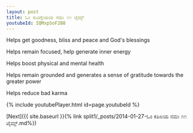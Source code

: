 ```yaml
---
layout: post
title: ಓಂ ಸುವಿಗ್ನೇಯಯ ನಮಃ ೧೧ ಟೈಮ್ಸ್
youtubeId: IQMxpSoF2B8
---
```

 
 
Helps get goodness, bliss and peace and God's blessings
 
Helps remain focused, help generate inner energy 
 
Helps boost physical and mental health 
 
Helps remain grounded and generates a sense of gratitude towards the greater power 
 
Helps reduce bad karma
 
 
 
 


{% include youtubePlayer.html id=page.youtubeId %}
 
[Next]({{ site.baseurl }}{% link  split1/_posts/2014-01-27-ಓಂ ಕಪಿಲಯ ನಮಃ ೧೧ ಟೈಮ್ಸ್.md%})
 

